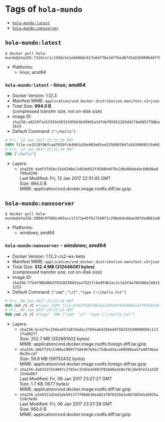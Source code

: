 <!-- THIS FILE IS GENERATED VIA './update-remote.sh' -->

# Tags of `hola-mundo`

-	[`hola-mundo:latest`](#hola-mundolatest)
-	[`hola-mundo:nanoserver`](#hola-mundonanoserver)

## `hola-mundo:latest`

```console
$ docker pull hola-mundo@sha256:732dccc1c150dc5e1eb68b0c617e64f76e2d7fbed87d5d22b9006487f8ce581d
```

-	Platforms:
	-	linux; amd64

### `hola-mundo:latest` - linux; amd64

-	Docker Version: 1.12.3
-	Manifest MIME: `application/vnd.docker.distribution.manifest.v2+json`
-	Total Size: **994.0 B**  
	(compressed transfer size, not on-disk size)
-	Image ID: `sha256:ad229f1e53393e58333d5bb3b399d5a347def859522b5d42f4e6057f98ba3b19`
-	Default Command: `["\/hello"]`

```dockerfile
# Fri, 13 Jan 2017 22:51:29 GMT
COPY file:ce3119f96fca4f659fcb4b63a28e983e01ee52568920d7a5b39068519a0d2f82 in / 
# Fri, 13 Jan 2017 22:51:29 GMT
CMD ["/hello"]
```

-	Layers:
	-	`sha256:4adf37d16c31d4240e13d5deb52f4580b4470c2dbd08eb4dc04b98a8f09ad290`  
		Last Modified: Fri, 13 Jan 2017 22:51:45 GMT  
		Size: 994.0 B  
		MIME: application/vnd.docker.image.rootfs.diff.tar.gzip

## `hola-mundo:nanoserver`

```console
$ docker pull hola-mundo@sha256:3904c9f988c465acc1f271e45f617160f1c298abdc68ae307dad681a882e58ce
```

-	Platforms:
	-	windows; amd64

### `hola-mundo:nanoserver` - windows; amd64

-	Docker Version: 1.12.2-cs2-ws-beta
-	Manifest MIME: `application/vnd.docker.distribution.manifest.v2+json`
-	Total Size: **312.4 MB (312446061 bytes)**  
	(compressed transfer size, not on-disk size)
-	Image ID: `sha256:f7b4f98bd88370328250b91ea7921fcbe9fdb2ac1c3a5f4a769308a7e0152253`
-	Default Command: `["cmd","\/C","type C:\\hello.txt"]`

```dockerfile
# Fri, 06 Jan 2017 23:27:19 GMT
RUN cmd /S /C #(nop) COPY file:8782f5dbf383aa126556f4d5860e14f79fbb620fadebd9f62a6146a178c74d6d in C: 
# Fri, 06 Jan 2017 23:27:21 GMT
RUN cmd /S /C #(nop)  CMD ["cmd" "/C" "type C:\\hello.txt"]
```

-	Layers:
	-	`sha256:bce2fbc256ea437a87dadac2f69aabd25bed4f56255549090056c1131fad0277`  
		Size: 252.7 MB (252691002 bytes)  
		MIME: application/vnd.docker.image.rootfs.foreign.diff.tar.gzip
	-	`sha256:10bf725c5388a1909f7184467b5ec75dbad3ece68508aa5fa4074baa0b20cc6f`  
		Size: 59.8 MB (59752432 bytes)  
		MIME: application/vnd.docker.image.rootfs.foreign.diff.tar.gzip
	-	`sha256:da0333f424097c2785ec37d5ea5883f010d0a3e8e79c26e97e51a32032e9a067`  
		Last Modified: Fri, 06 Jan 2017 23:27:27 GMT  
		Size: 1.7 KB (1677 bytes)  
		MIME: application/vnd.docker.image.rootfs.diff.tar.gzip
	-	`sha256:a3a9311d2ed1de591177f98db10ea821f8f0335b3a487d83d1a5925a510c9e9b`  
		Last Modified: Fri, 06 Jan 2017 23:27:26 GMT  
		Size: 950.0 B  
		MIME: application/vnd.docker.image.rootfs.diff.tar.gzip
